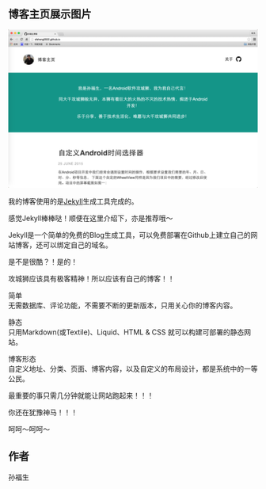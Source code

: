 ## 博客主页展示图片
![](/img/home_page_blog_icon.png)


我的博客使用的是[Jekyll](http://jekyll.bootcss.com/)生成工具完成的。

感觉Jekyll棒棒哒！顺便在这里介绍下，亦是推荐哦～

Jekyll是一个简单的免费的Blog生成工具，可以免费部署在Github上建立自己的网站博客，还可以绑定自己的域名。

是不是很酷？！是的！

攻城狮应该具有极客精神！所以应该有自己的博客！！

简单 <br/>
无需数据库、评论功能，不需要不断的更新版本，只用关心你的博客内容。

静态 <br/>
只用Markdown(或Textile)、Liquid、HTML & CSS 就可以构建可部署的静态网站。

博客形态 <br/>
自定义地址、分类、页面、博客内容，以及自定义的布局设计，都是系统中的一等公民。

最重要的事只需几分钟就能让网站跑起来！！！

你还在犹豫神马！！！

呵呵～呵呵～

## 作者
孙福生
